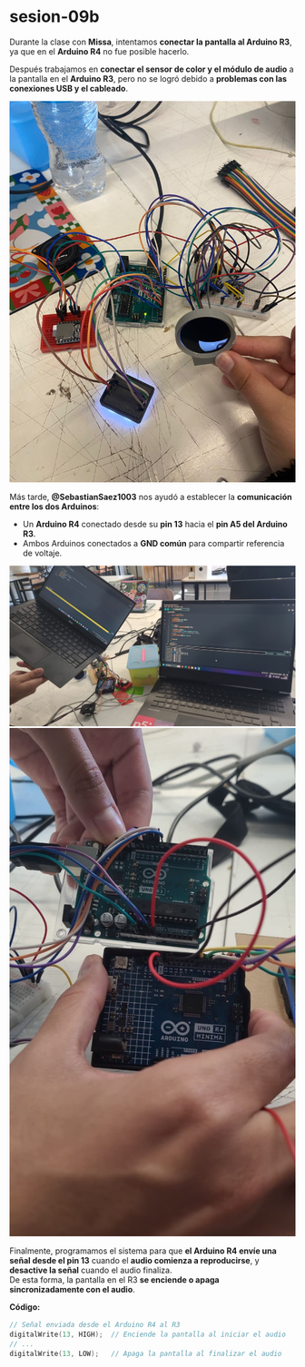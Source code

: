 # sesion-09b

Durante la clase con **Missa**, intentamos **conectar la pantalla al Arduino R3**, ya que en el **Arduino R4** no fue posible hacerlo.

Después trabajamos en **conectar el sensor de color y el módulo de audio** a la pantalla en el **Arduino R3**, pero no se logró debido a **problemas con las conexiones USB y el cableado**.

![Sensor de color 1](imagenes/cabliado.jpeg)

Más tarde, **@SebastianSaez1003** nos ayudó a establecer la **comunicación entre los dos Arduinos**:  
- Un **Arduino R4** conectado desde su **pin 13** hacia el **pin A5 del Arduino R3**.  
- Ambos Arduinos conectados a **GND común** para compartir referencia de voltaje.

![Conexión entre Arduinos](imagenes/codigo.jpeg)
![Conexión entre Arduinos](imagenes/CabliadoArduino.jpeg)

Finalmente, programamos el sistema para que **el Arduino R4 envíe una señal desde el pin 13** cuando el **audio comienza a reproducirse**, y **desactive la señal** cuando el audio finaliza.  
De esta forma, la pantalla en el R3 **se enciende o apaga sincronizadamente con el audio**.

**Código:**
```cpp
// Señal enviada desde el Arduino R4 al R3
digitalWrite(13, HIGH);  // Enciende la pantalla al iniciar el audio
// ...
digitalWrite(13, LOW);   // Apaga la pantalla al finalizar el audio
